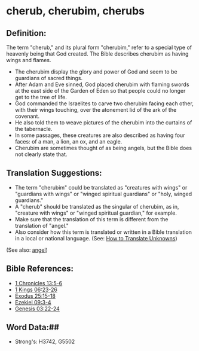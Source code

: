 # cherub, cherubim, cherubs #

## Definition: ##

The term "cherub," and its plural form "cherubim," refer to a special type of heavenly being that God created. The Bible describes cherubim as having wings and flames. 

* The cherubim display the glory and power of God and seem to be guardians of sacred things.
* After Adam and Eve sinned, God placed cherubim with flaming swords at the east side of the Garden of Eden so that people could no longer get to the tree of life.
* God commanded the Israelites to carve two cherubim facing each other, with their wings touching, over the atonement lid of the ark of the covenant.
* He also told them to weave pictures of the cherubim into the curtains of the tabernacle.
* In some passages, these creatures are also described as having four faces: of a man, a lion, an ox, and an eagle.
* Cherubim are sometimes thought of as being angels, but the Bible does not clearly state that. 

## Translation Suggestions: ##

* The term "cherubim" could be translated as "creatures with wings" or "guardians with wings" or "winged spiritual guardians" or "holy, winged guardians."
* A "cherub" should be translated as the singular of cherubim, as in, "creature with wings" or "winged spiritual guardian," for example.
* Make sure that the translation of this term is different from the translation of "angel."
* Also consider how this term is translated or written in a Bible translation in a local or national language. (See: [How to Translate Unknowns](rc://en/ta/man/translate/translate-unknown))

(See also: [angel](../kt/angel.md))

## Bible References: ##

* [1 Chronicles 13:5-6](rc://en/tn/help/1ch/13/05)
* [1 Kings 06:23-26](rc://en/tn/help/1ki/06/23)
* [Exodus 25:15-18](rc://en/tn/help/exo/25/15)
* [Ezekiel 09:3-4](rc://en/tn/help/ezk/09/03)
* [Genesis 03:22-24](rc://en/tn/help/gen/03/22)

## Word Data:##

* Strong's: H3742, G5502
